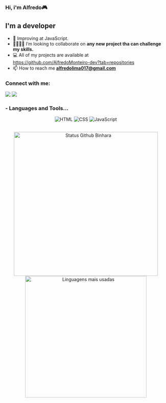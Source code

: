 ### Hi, i'm Alfredo🎮

## I'm a developer 

- 🌱  Improving at JavaScript.
- 🤜🏻🤛🏻   I’m looking to collaborate on **any new project tha can challenge my skills.**
- 💻 All of my projects are available at https://github.com/AlfredoMonteiro-dev?tab=repositories
- 📫 How to reach me **alfredolima017@gmail.com**

### Connect with me:

<div>
 
  <a href="https://www.instagram.com/alfredo_monteir0/" target="_blank"><img src="https://img.shields.io/badge/-Instagram-%23E4405F?style=for-the-badge&logo=instagram&logoColor=white" target="_blank"></a>
  <a href="[https://www.linkedin.com/in/alfredo-monteiro/]" target="_blank"><img src="https://img.shields.io/badge/-LinkedIn-%230077B5?style=for-the-badge&logo=linkedin&logoColor=white" target="_blank"></a> 
</div>

### - Languages and Tools...

<p align="center">
 
  <img allign="center" alt="HTML" src="https://img.shields.io/badge/HTML5-E34F26?style=for-the-badge&logo=html5&logoColor=white" />
    <img allign="center" alt="CSS" src="https://img.shields.io/badge/CSS3-1572B6?style=for-the-badge&logo=css3&logoColor=white" />
    <img allign="center" alt="JavaScript" src="https://img.shields.io/badge/JavaScript-F7DF1E?style=for-the-badge&logo=javascript&logoColor=black" />
</p>

<br>
<div align="center">
<img width="450em" alt="Status Github Binhara" src="https://github-readme-stats.vercel.app/api?username=AlfredoMonteiro-dev&show_icons=true&theme=dracula" />
<img width="380em" alt="Linguagens mais usadas" src="https://github-readme-stats.vercel.app/api/top-langs/?username=AlfredoMonteiro-dev&layout=compact&theme=dracula"/>
</div>


<br />
